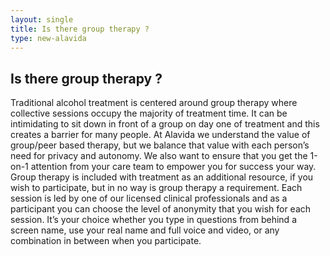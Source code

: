 ```yaml
---
layout: single
title: Is there group therapy ?
type: new-alavida
---
```

## Is there group therapy  ?

Traditional alcohol treatment is centered around group therapy where collective sessions occupy the majority of treatment time. It can be intimidating to sit down in front of a group on day one of treatment and this creates a barrier for many people. At Alavida we understand the value of group/peer based therapy, but we balance that value with each person’s need for privacy and autonomy.  We also want to ensure that you get the 1-on-1 attention from your care team to empower you for success your way. 
Group therapy is included with treatment as an additional resource, if you wish to participate, but in no way is group therapy a requirement. Each session is led by one of our licensed clinical professionals and as a participant you can choose the level of anonymity that you wish for each session. It’s your choice whether you type in questions from behind a screen name, use your real name and full voice and video, or any combination in between when you participate.
 